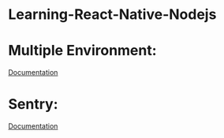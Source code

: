 # Learning-React-Native-Nodejs

# Multiple Environment: 
[Documentation](https://github.com/thongluonglib/Learning-React-Native-Nodejs/tree/main/MultiEnvironment/Client/MultiEnvApp#readme)

# Sentry: 
[Documentation](https://github.com/thongluonglib/Learning-React-Native-Nodejs/tree/main/Sentry/Client/sendtryproject#readme)
